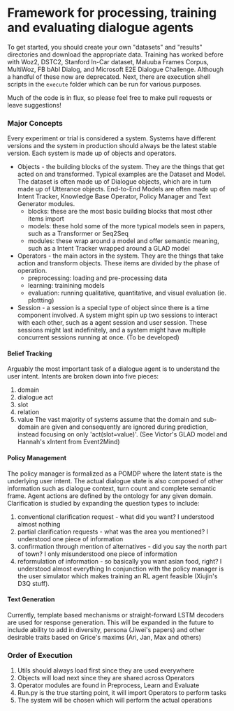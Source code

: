 # Framework for processing, training and evaluating dialogue agents

To get started, you should create your own "datasets" and "results" directories and download the appropriate data. Training has worked before with Woz2, DSTC2, Stanford In-Car dataset, Maluuba Frames Corpus, MultiWoz, FB bAbI Dialog, and Microsoft E2E Dialogue Challenge. Although a handful of these now are deprecated.  Next, there are execution shell scripts in the `execute` folder which can be run for various purposes.

Much of the code is in flux, so please feel free to make pull requests or leave suggestions!

### Major Concepts
Every experiment or trial is considered a system.  Systems have different versions and the system in production should always be the latest stable version.
Each system is made up of objects and operators.
  * Objects - the building blocks of the system.  They are the things that get acted on and transformed.  Typical examples are the Dataset and Model.  The dataset is often made up of Dialogue objects, which are in turn made up of Utterance objects.  End-to-End Models are often made up of Intent Tracker, Knowledge Base Operator, Policy Manager and Text Generator modules.
     - blocks: these are the most basic building blocks that most other items import
     - models: these hold some of the more typical models seen in papers, such as a Transformer or Seq2Seq
     - modules: these wrap around a model and offer semantic meaning, such as a Intent Tracker wrapped around a GLAD model
  * Operators - the main actors in the system.  They are the things that take action and transform objects.  These items are divided by the phase of operation.
     - preprocessing: loading and pre-processing data
     - learning: trainining models
     - evaluation: running qualitative, quantitative, and visual evaluation (ie. plottting)
  * Session - a session is a special type of object since there is a time component involved.  A system might spin up two sessions to interact with each other, such as a agent session and user session.  These sessions might last indefinitely, and a system might have multiple concurrent sessions running at once. (To be developed)

#### Belief Tracking
Arguably the most important task of a dialogue agent is to understand the user intent.  Intents are broken down into five pieces:
  1. domain
  2. dialogue act
  3. slot
  4. relation
  5. value
The vast majority of systems assume that the domain and sub-domain are given and consequently are ignored during prediction, instead focusing on only 'act(slot=value)'.  (See Victor's GLAD model and Hannah's xIntent from Event2Mind)

#### Policy Management
The policy manager is formalized as a POMDP where the latent state is the underlying user intent.  The actual dialogue state is also composed of other information such as dialogue context, turn count and complete semantic frame.  Agent actions are defined by the ontology for any given domain.  Clarification is studied by expanding the question types to include:
  1. conventional clarification request - what did you want? I understood almost nothing
  2. partial clarification requests - what was the area you mentioned? I understood one piece of information
  3. confirmation through mention of alternatives - did you say the north part of town? I only misunderstood one piece of information
  4. reformulation of information - so basically you want asian food, right? I understood almost everything
In conjunction with the policy manager is the user simulator which makes training an RL agent feasible (Xiujin's D3Q stuff).

#### Text Generation
Currently, template based mechanisms or straight-forward LSTM decoders are used for response generation.  This will be expanded in the future to include ability to add in diversity, persona (Jiwei's papers) and other desirable traits based on Grice's maxims (Ari, Jan, Max and others)

### Order of Execution
  1. Utils should always load first since they are used everywhere
  2. Objects will load next since they are shared across Operators
  3. Operator modules are found in Preprocess, Learn and Evaluate
  4. Run.py is the true starting point, it will import Operators to perform tasks
  5. The system will be chosen which will perform the actual operations
